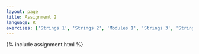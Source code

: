 ```yaml
---
layout: page
title: Assignment 2
language: R
exercises: ['Strings 1', 'Strings 2', 'Modules 1', 'Strings 3', 'Strings 4', 'Strings 5', 'Strings 6', 'Strings 7', 'Strings 8']
---
```


{% include assignment.html %}
